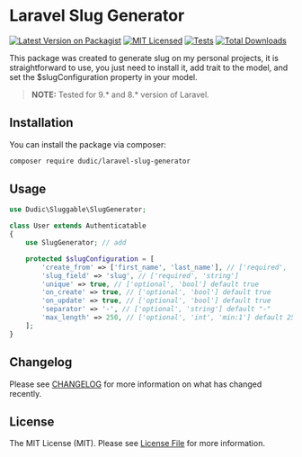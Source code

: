 
# Laravel Slug Generator 

[![Latest Version on Packagist](https://img.shields.io/packagist/v/dudic/laravel-slug-generator.svg?style=flat-square)](https://packagist.org/packages/dudic/laravel-slug-generator)
[![MIT Licensed](https://img.shields.io/badge/license-MIT-brightgreen.svg?style=flat-square)](LICENSE.md)
[![Tests](https://github.com/LazarDudic/laravel-slug-generator/actions/workflows/test.yml/badge.svg)](https://github.com/spatie/spatie.be/actions/workflows/test.yml)
[![Total Downloads](https://img.shields.io/packagist/dt/dudic/laravel-slug-generator.svg?style=flat-square)](https://packagist.org/packages/dudic/laravel-slug-generatore)


This package was created to generate slug on my personal projects, it is straightforward to use, you just need to install it, add trait to the model, and set the $slugConfiguration property in your model.

> **NOTE:** Tested for 9.* and 8.* version of Laravel. 

## Installation

You can install the package via composer:

```bash
composer require dudic/laravel-slug-generator
```

## Usage

```php
use Dudic\Sluggable\SlugGenerator;

class User extends Authenticatable
{
    use SlugGenerator; // add

    protected $slugConfiguration = [
        'create_from' => ['first_name', 'last_name'], // ['required', 'array']
        'slug_field' => 'slug', // ['required', 'string']
        'unique' => true, // ['optional', 'bool'] default true
        'on_create' => true, // ['optional', 'bool'] default true
        'on_update' => true, // ['optional', 'bool'] default true
        'separator' => '-', // ['optional', 'string'] default "-"
        'max_length' => 250, // ['optional', 'int', 'min:1'] default 250
    ];
}
```

## Changelog

Please see [CHANGELOG](CHANGELOG.md) for more information on what has changed recently.


## License

The MIT License (MIT). Please see [License File](LICENSE.md) for more information.
